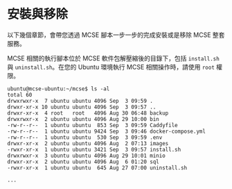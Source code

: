 # 安裝與移除

以下幾個章節，會帶您透過 MCSE 腳本一步一步的完成安裝或是移除 MCSE 整套服務。

MCSE 相關的執行腳本位於 MCSE 軟件包解壓縮後的目錄下，包括 `install.sh` 與 `uninstall.sh`。在您的 Ubuntu 環境執行 MCSE 相關操作時，請使用 `root` 權限。

```text
ubuntu@mcse-ubuntu:~/mcse$ ls -al
total 60
drwxrwxr-x  7 ubuntu ubuntu 4096 Sep  3 09:59 .
drwxr-xr-x 10 ubuntu ubuntu 4096 Sep  3 09:57 ..
drwxr-xr-x  4 root   root   4096 Aug 30 06:48 backup
drwxrwxr-x  2 ubuntu ubuntu 4096 Aug 29 10:00 bin
-rw-r--r--  1 ubuntu ubuntu  853 Sep  3 09:59 Caddyfile
-rw-r--r--  1 ubuntu ubuntu 9424 Sep  3 09:46 docker-compose.yml
-rw-r--r--  1 ubuntu ubuntu  530 Sep  3 09:59 .env
drwxr-xr-x  2 ubuntu ubuntu 4096 Aug  2 07:13 images
-rwxr-xr-x  1 ubuntu ubuntu 3421 Sep  3 09:57 install.sh
drwxrwxr-x  3 ubuntu ubuntu 4096 Aug 29 10:01 minio
drwxr-xr-x  2 ubuntu ubuntu 4096 Aug  6 01:20 sql
-rwxr-xr-x  1 ubuntu ubuntu  645 Aug 27 07:00 uninstall.sh

...
```

